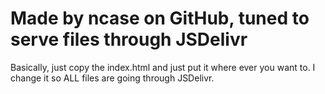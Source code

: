 # Made by ncase on GitHub, tuned to serve files through JSDelivr
Basically, just copy the index.html and just put it where ever you want to. I change it so ALL files are going through JSDelivr.